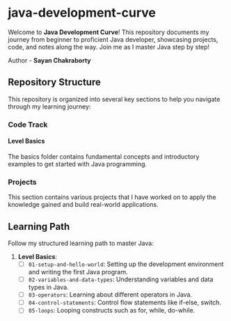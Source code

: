# java-development-curve
Welcome to **Java Development Curve**! This repository documents my journey from beginner to proficient Java developer, showcasing projects, code, and notes along the way. Join me as I master Java step by step!

Author - **Sayan Chakraborty**

## Repository Structure

This repository is organized into several key sections to help you navigate through my learning journey:

### Code Track

#### Level Basics
The basics folder contains fundamental concepts and introductory examples to get started with Java programming.

### Projects
This section contains various projects that I have worked on to apply the knowledge gained and build real-world applications.

## Learning Path

Follow my structured learning path to master Java:

1. **Level Basics**:
    - [ ] `01-setup-and-hello-world`: Setting up the development environment and writing the first Java program.
    - [ ] `02-variables-and-data-types`: Understanding variables and data types in Java.
    - [ ] `03-operators`: Learning about different operators in Java.
    - [ ] `04-control-statements`: Control flow statements like if-else, switch.
    - [ ] `05-loops`: Looping constructs such as for, while, do-while.